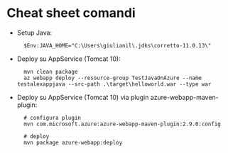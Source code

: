 # Cheat sheet comandi

- Setup Java:

        $Env:JAVA_HOME="C:\Users\giulianil\.jdks\corretto-11.0.13\"

- Deploy su AppService (Tomcat 10):

        mvn clean package
        az webapp deploy --resource-group TestJavaOnAzure --name testalexappjava --src-path .\target\helloworld.war --type war

- Deploy su AppService (Tomcat 10) via plugin azure-webapp-maven-plugin: 

        # configura plugin
        mvn com.microsoft.azure:azure-webapp-maven-plugin:2.9.0:config  

        # deploy
        mvn package azure-webapp:deploy
